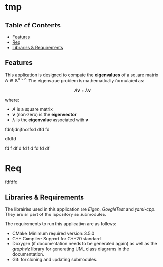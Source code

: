 # tmp


## Table of Contents
- [Features](#features)
- [Req](#req)
- [Libraries & Requirements](#libraries--requirements)

  
## Features

This application is designed to compute the **eigenvalues** of a square matrix $A \in \mathbb{R}^{n \times n}$. The eigenvalue problem is mathematically formulated as:

$$
A \mathbf{v} = \lambda \mathbf{v}
$$

where:
- $A$ is a square matrix
- $\mathbf{v}$ (non-zero) is the **eigenvector**
- $\lambda$ is the **eigenvalue** associated with $\mathbf{v}$



fdnfjdnjfndsfsd
dfd
fd










dfdfd

fd
f
df
d
fd
f
d
fd
fd
df



# Req

fdfdfd
















## Libraries & Requirements

The librairies used in this application are *Eigen*, *GoogleTest* and *yaml-cpp*. They are all part of the repository as submodules.

The requirements to run this application are as follows:

- CMake: Minimum required version: 3.5.0
- C++ Compiler: Support for C++20 standard
- Doxygen (if documentation needs to be generated again) as well as the *graphviz* library for generating UML class diagrams in the documentation.
- Git: for cloning and updating submodules.

